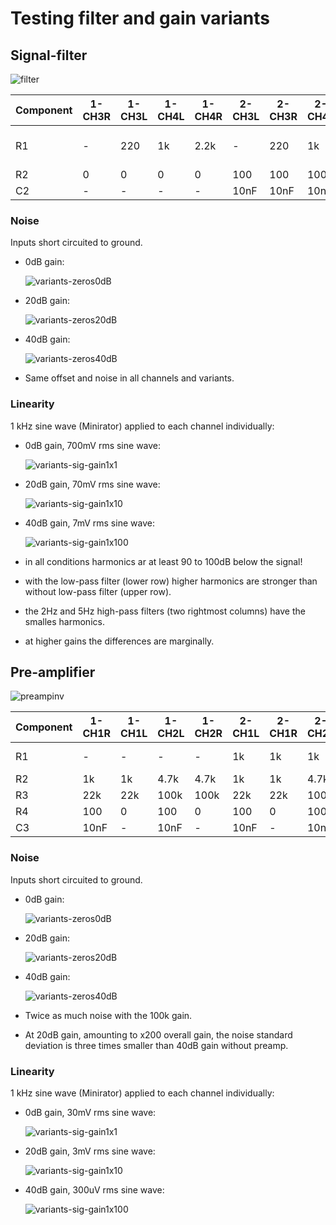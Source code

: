# Testing filter and gain variants

## Signal-filter

![filter](filter.png)

| Component | 1-CH3R | 1-CH3L | 1-CH4L | 1-CH4R | 2-CH3L | 2-CH3R | 2-CH4L | 2-CH4R | Comment |
| --------- | ----- | ----- | ----- | ----- | ----- | ----- | ----- | ----- | ------- |
| R1        | -     | 220   |    1k |  2.2k | -     | 220   |    1k |  2.2k | 20Hz, 5Hz, 2Hz highpass |
| R2        | 0     | 0     | 0     | 0     | 100   | 100   | 100   | 100   | TP       | 
| C2        | -     | -     | -     | -     | 10nF  | 10nF  | 10nF  | 10nF  | TP

### Noise

Inputs short circuited to ground.

- 0dB gain:

  ![variants-zeros0dB](images/variants-zeros-gain1x1-noise.png)

- 20dB gain:

  ![variants-zeros20dB](images/variants-zeros-gain1x10-noise.png)

- 40dB gain:

  ![variants-zeros40dB](images/variants-zeros-gain1x100-noise.png)

- Same offset and noise in all channels and variants.


### Linearity

1 kHz sine wave (Minirator) applied to each channel individually:

- 0dB gain, 700mV rms sine wave:

  ![variants-sig-gain1x1](images/variants-sig1kHz700mV-gain1x1-spectra.png)

- 20dB gain, 70mV rms sine wave:

  ![variants-sig-gain1x10](images/variants-sig1kHz70mV-gain1x10-spectra.png)

- 40dB gain, 7mV rms sine wave:

  ![variants-sig-gain1x100](images/variants-sig1kHz7mV-gain1x100-spectra.png)

- in all conditions harmonics ar at least 90 to 100dB below the signal!
- with the low-pass filter (lower row) higher harmonics are stronger than
  without low-pass filter (upper row).
- the 2Hz and 5Hz high-pass filters (two rightmost columns) have the smalles harmonics.
- at higher gains the differences are marginally.


## Pre-amplifier

![preampinv](preampinv.png)

| Component | 1-CH1R | 1-CH1L | 1-CH2L | 1-CH2R | 2-CH1L | 2-CH1R | 2-CH2L | 2-CH2R | Comment |
| --------- | ----- | ----- | ----- | ----- | ----- | ----- | ----- | ----- | ------- |
| R1        | -     | -     | -     | -     | 1k    | 1k    | 1k    | 1k    | 5Hz highpass |
| R2        | 1k    | 1k    |  4.7k |  4.7k | 1k    | 1k    |  4.7k |  4.7k | 20x gain |
| R3        | 22k   | 22k   | 100k  | 100k  | 22k   | 22k   | 100k  | 100k  | 20x gain |
| R4        | 100   | 0     | 100   | 0     | 100   | 0     | 100   | 0     | TP       |
| C3        | 10nF  | -     | 10nF  | -     | 10nF  | -     | 10nF  | -     | TP


### Noise

Inputs short circuited to ground.

- 0dB gain:

  ![variants-zeros0dB](images/variants-zeros-gain20x1-noise.png)

- 20dB gain:

  ![variants-zeros20dB](images/variants-zeros-gain20x10-noise.png)

- 40dB gain:

  ![variants-zeros40dB](images/variants-zeros-gain20x100-noise.png)

- Twice as much noise with the 100k gain.
- At 20dB gain, amounting to x200 overall gain, the noise standard
  deviation is three times smaller than 40dB gain without preamp.


### Linearity

1 kHz sine wave (Minirator) applied to each channel individually:

- 0dB gain, 30mV rms sine wave:

  ![variants-sig-gain1x1](images/variants-sig1kHz30mV-gain20x1-spectra.png)

- 20dB gain, 3mV rms sine wave:

  ![variants-sig-gain1x10](images/variants-sig1kHz3mV-gain20x10-spectra.png)

- 40dB gain, 300uV rms sine wave:

  ![variants-sig-gain1x100](images/variants-sig1kHz300uV-gain20x100-spectra.png)


